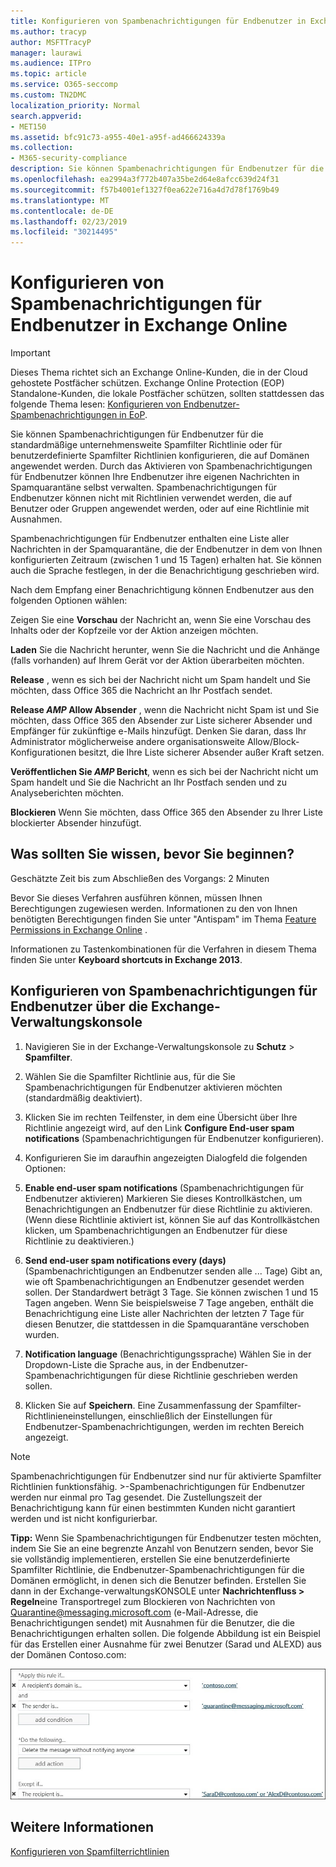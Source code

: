 ```yaml
---
title: Konfigurieren von Spambenachrichtigungen für Endbenutzer in Exchange Online
ms.author: tracyp
author: MSFTTracyP
manager: laurawi
ms.audience: ITPro
ms.topic: article
ms.service: O365-seccomp
ms.custom: TN2DMC
localization_priority: Normal
search.appverid:
- MET150
ms.assetid: bfc91c73-a955-40e1-a95f-ad466624339a
ms.collection:
- M365-security-compliance
description: Sie können Spambenachrichtigungen für Endbenutzer für die standardmäßige unternehmensweite Spamfilter Richtlinie oder für benutzerdefinierte Spamfilter Richtlinien konfigurieren, die auf Domänen angewendet werden.
ms.openlocfilehash: ea2994a3f772b407a35be2d64e8afcc639d24f31
ms.sourcegitcommit: f57b4001ef1327f0ea622e716a4d7d78f1769b49
ms.translationtype: MT
ms.contentlocale: de-DE
ms.lasthandoff: 02/23/2019
ms.locfileid: "30214495"
---
```

# <a name="configure-end-user-spam-notifications-in-exchange-online"></a>Konfigurieren von Spambenachrichtigungen für Endbenutzer in Exchange Online

> [!IMPORTANT]
> Dieses Thema richtet sich an Exchange Online-Kunden, die in der Cloud gehostete Postfächer schützen. Exchange Online Protection (EOP) Standalone-Kunden, die lokale Postfächer schützen, sollten stattdessen das folgende Thema lesen: [Konfigurieren von Endbenutzer-Spambenachrichtigungen in EoP](configure-end-user-spam-notifications-in-eop.md). 
  
Sie können Spambenachrichtigungen für Endbenutzer für die standardmäßige unternehmensweite Spamfilter Richtlinie oder für benutzerdefinierte Spamfilter Richtlinien konfigurieren, die auf Domänen angewendet werden. Durch das Aktivieren von Spambenachrichtigungen für Endbenutzer können Ihre Endbenutzer ihre eigenen Nachrichten in Spamquarantäne selbst verwalten. Spambenachrichtigungen für Endbenutzer können nicht mit Richtlinien verwendet werden, die auf Benutzer oder Gruppen angewendet werden, oder auf eine Richtlinie mit Ausnahmen.
  
Spambenachrichtigungen für Endbenutzer enthalten eine Liste aller Nachrichten in der Spamquarantäne, die der Endbenutzer in dem von Ihnen konfigurierten Zeitraum (zwischen 1 und 15 Tagen) erhalten hat. Sie können auch die Sprache festlegen, in der die Benachrichtigung geschrieben wird.
  
Nach dem Empfang einer Benachrichtigung können Endbenutzer aus den folgenden Optionen wählen:

Zeigen Sie eine **Vorschau** der Nachricht an, wenn Sie eine Vorschau des Inhalts oder der Kopfzeile vor der Aktion anzeigen möchten.

**Laden** Sie die Nachricht herunter, wenn Sie die Nachricht und die Anhänge (falls vorhanden) auf Ihrem Gerät vor der Aktion überarbeiten möchten.

**Release** , wenn es sich bei der Nachricht nicht um Spam handelt und Sie möchten, dass Office 365 die Nachricht an Ihr Postfach sendet.

**Release _AMP_ Allow Absender** , wenn die Nachricht nicht Spam ist und Sie möchten, dass Office 365 den Absender zur Liste sicherer Absender und Empfänger für zukünftige e-Mails hinzufügt. Denken Sie daran, dass Ihr Administrator möglicherweise andere organisationsweite Allow/Block-Konfigurationen besitzt, die Ihre Liste sicherer Absender außer Kraft setzen.

**Veröffentlichen Sie _AMP_ Bericht**, wenn es sich bei der Nachricht nicht um Spam handelt und Sie die Nachricht an Ihr Postfach senden und zu Analyseberichten möchten.

**Blockieren** Wenn Sie möchten, dass Office 365 den Absender zu Ihrer Liste blockierter Absender hinzufügt.
  
## <a name="what-do-you-need-to-know-before-you-begin"></a>Was sollten Sie wissen, bevor Sie beginnen?

Geschätzte Zeit bis zum Abschließen des Vorgangs: 2 Minuten
  
Bevor Sie dieses Verfahren ausführen können, müssen Ihnen Berechtigungen zugewiesen werden. Informationen zu den von Ihnen benötigten Berechtigungen finden Sie unter "Antispam" im Thema [Feature Permissions in Exchange Online](http://technet.microsoft.com/library/15073ce1-0917-403b-8839-02a2ebc96e16.aspx) . 
  
Informationen zu Tastenkombinationen für die Verfahren in diesem Thema finden Sie unter **Keyboard shortcuts in Exchange 2013**.
  
## <a name="use-the-eac-to-configure-end-user-spam-notifications"></a>Konfigurieren von Spambenachrichtigungen für Endbenutzer über die Exchange-Verwaltungskonsole

1. Navigieren Sie in der Exchange-Verwaltungskonsole zu **Schutz** \> **Spamfilter**.
    
2. Wählen Sie die Spamfilter Richtlinie aus, für die Sie Spambenachrichtigungen für Endbenutzer aktivieren möchten (standardmäßig deaktiviert).
    
3. Klicken Sie im rechten Teilfenster, in dem eine Übersicht über Ihre Richtlinie angezeigt wird, auf den Link **Configure End-user spam notifications** (Spambenachrichtigungen für Endbenutzer konfigurieren). 
    
4. Konfigurieren Sie im daraufhin angezeigten Dialogfeld die folgenden Optionen:
    
1. **Enable end-user spam notifications** (Spambenachrichtigungen für Endbenutzer aktivieren) Markieren Sie dieses Kontrollkästchen, um Benachrichtigungen an Endbenutzer für diese Richtlinie zu aktivieren. (Wenn diese Richtlinie aktiviert ist, können Sie auf das Kontrollkästchen klicken, um Spambenachrichtigungen an Endbenutzer für diese Richtlinie zu deaktivieren.) 
    
2. **Send end-user spam notifications every (days)** (Spambenachrichtigungen an Endbenutzer senden alle ... Tage) Gibt an, wie oft Spambenachrichtigungen an Endbenutzer gesendet werden sollen. Der Standardwert beträgt 3 Tage. Sie können zwischen 1 und 15 Tagen angeben. Wenn Sie beispielsweise 7 Tage angeben, enthält die Benachrichtigung eine Liste aller Nachrichten der letzten 7 Tage für diesen Benutzer, die stattdessen in die Spamquarantäne verschoben wurden. 
    
3. **Notification language** (Benachrichtigungssprache) Wählen Sie in der Dropdown-Liste die Sprache aus, in der Endbenutzer-Spambenachrichtigungen für diese Richtlinie geschrieben werden sollen. 
    
5. Klicken Sie auf **Speichern**. Eine Zusammenfassung der Spamfilter-Richtlinieneinstellungen, einschließlich der Einstellungen für Endbenutzer-Spambenachrichtigungen, werden im rechten Bereich angezeigt.
    
> [!NOTE]
>  Spambenachrichtigungen für Endbenutzer sind nur für aktivierte Spamfilter Richtlinien funktionsfähig. >-Spambenachrichtigungen für Endbenutzer werden nur einmal pro Tag gesendet. Die Zustellungszeit der Benachrichtigung kann für einen bestimmten Kunden nicht garantiert werden und ist nicht konfigurierbar. 
  
 **Tipp:** Wenn Sie Spambenachrichtigungen für Endbenutzer testen möchten, indem Sie Sie an eine begrenzte Anzahl von Benutzern senden, bevor Sie sie vollständig implementieren, erstellen Sie eine benutzerdefinierte Spamfilter Richtlinie, die Endbenutzer-Spambenachrichtigungen für die Domänen ermöglicht, in denen sich die Benutzer befinden. Erstellen Sie dann in der Exchange-verwaltungsKONSOLE unter **Nachrichtenfluss \> Regeln**eine Transportregel zum Blockieren von Nachrichten von Quarantine@messaging.microsoft.com (e-Mail-Adresse, die Benachrichtigungen sendet) mit Ausnahmen für die Benutzer, die die Benachrichtigungen erhalten sollen. Die folgende Abbildung ist ein Beispiel für das Erstellen einer Ausnahme für zwei Benutzer (Sarad und ALEXD) aus der Domänen Contoso.com: 
  
![Transportregel zum Testen von Spambenachrichtigungen für Endbenutzer](media/EOP-ESN-testspecificusers.jpg)
  
## <a name="for-more-information"></a>Weitere Informationen

[Konfigurieren von Spamfilterrichtlinien](configure-your-spam-filter-policies.md)
  
